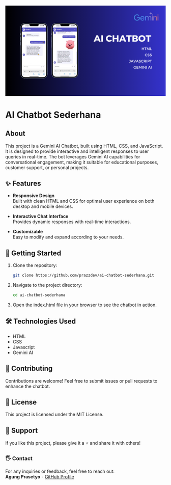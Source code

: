 ![Hero](images/hero.png)

# AI Chatbot Sederhana

## About <a name = "about"></a>

This project is a Gemini AI Chatbot, built using HTML, CSS, and JavaScript. It is designed to provide interactive and intelligent responses to user queries in real-time. The bot leverages Gemini AI capabilities for conversational engagement, making it suitable for educational purposes, customer support, or personal projects.

## ✨ Features

- **Responsive Design**  
  Built with clean HTML and CSS for optimal user experience on both desktop and mobile devices.
- **Interactive Chat Interface**  
  Provides dynamic responses with real-time interactions.

- **Customizable**  
  Easy to modify and expand according to your needs.

## 🚀 Getting Started

1. Clone the repository:
   ```bash
   git clone https://github.com/prazzdev/ai-chatbot-sederhana.git
   ```
2. Navigate to the project directory:
   ```bash
   cd ai-chatbot-sederhana
   ```
3. Open the index.html file in your browser to see the chatbot in action.

## 🛠️ Technologies Used

- HTML
- CSS
- Javascript
- Gemini AI

## 🤝 Contributing

Contributions are welcome! Feel free to submit issues or pull requests to enhance the chatbot.

## 📜 License

This project is licensed under the MIT License.

## 🌟 Support

If you like this project, please give it a ⭐ and share it with others!

### 🖐️ Contact

For any inquiries or feedback, feel free to reach out:  
**Agung Prasetyo** - [GitHub Profile](https://github.com/prazzdev)
